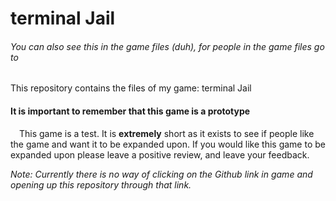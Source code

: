 # terminal Jail
###### You can also see this in the game files (duh), for people in the game files go to 
This repository contains the files of my game: terminal Jail

#### It is important to remember that this game is a prototype
&emsp;This game is a test. It is **extremely** short as it exists to see if people like the game and want it to be expanded upon. If you would like this game to be expanded upon please leave a positive review, and leave your feedback.

_Note: Currently there is no way of clicking on the Github link in game and opening up this repository through that link._
